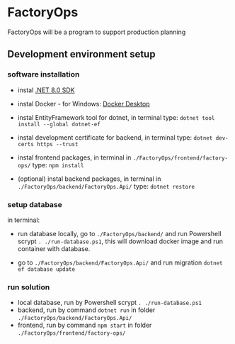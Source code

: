 # FactoryOps

FactoryOps will be a program to support production planning

## Development environment setup

### software installation

- instal [.NET 8.0 SDK](https://dotnet.microsoft.com/en-us/download/dotnet/8.0)

- instal Docker - for Windows: [Docker Desktop](https://www.docker.com/products/docker-desktop/)

- instal EntityFramework tool for dotnet, in terminal type: ```dotnet tool install --global dotnet-ef```

- instal development certificate for backend, in terminal type: ```dotnet dev-certs https --trust```

- instal frontend packages, in terminal in ```./FactoryOps/frontend/factory-ops/``` type: ```npm install```

- (optional) instal backend packages, in terminal in ```./FactoryOps/backend/FactoryOps.Api/``` type: ```dotnet restore```

### setup database

in terminal:

- run database locally, go to ```./FactoryOps/backend/``` and run Powershell scrypt ```. ./run-database.ps1```, this will download docker image and run container with database.

- go to ```./FactoryOps/backend/FactoryOps.Api/``` and run migration ```dotnet ef database update```

### run solution

- local database, run by Powershell scrypt ```. ./run-database.ps1```
- backend, run by command ```dotnet run``` in folder ```./FactoryOps/backend/FactoryOps.Api/```
- frontend, run by command ```npm start``` in folder ```./FactoryOps/frontend/factory-ops/```
